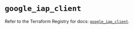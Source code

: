 # `google_iap_client`

Refer to the Terraform Registry for docs: [`google_iap_client`](https://registry.terraform.io/providers/hashicorp/google-beta/6.11.2/docs/resources/google_iap_client).
